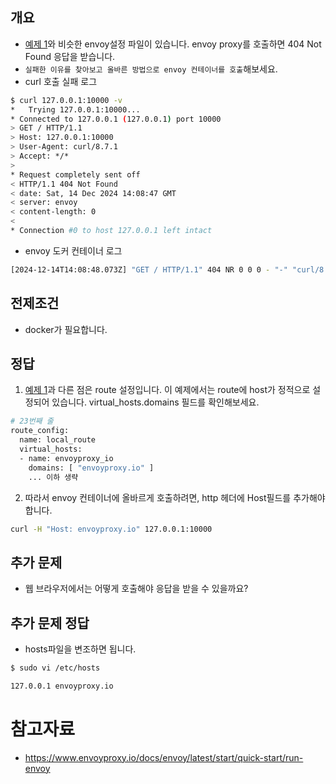 ## 개요
* [예제 1](../example1_envoy_homepage/)와 비슷한 envoy설정 파일이 있습니다. envoy proxy를 호출하면 404 Not Found 응답을 받습니다.
* `실패한 이유를 찾아보고 올바른 방법으로 envoy 컨테이너를 호출`해보세요.
* curl 호출 실패 로그

```sh
$ curl 127.0.0.1:10000 -v
*   Trying 127.0.0.1:10000...
* Connected to 127.0.0.1 (127.0.0.1) port 10000
> GET / HTTP/1.1
> Host: 127.0.0.1:10000
> User-Agent: curl/8.7.1
> Accept: */*
>
* Request completely sent off
< HTTP/1.1 404 Not Found
< date: Sat, 14 Dec 2024 14:08:47 GMT
< server: envoy
< content-length: 0
<
* Connection #0 to host 127.0.0.1 left intact
```

* envoy 도커 컨테이너 로그

```sh
[2024-12-14T14:08:48.073Z] "GET / HTTP/1.1" 404 NR 0 0 0 - "-" "curl/8.7.1" "17113f41-6b16-4621-a53f-b848ea6de086" "127.0.0.1:10000" "-"
```

## 전제조건
* docker가 필요합니다.

## 정답

1. [예제 1](../example1_envoy_homepage/)과 다른 점은 route 설정입니다. 이 예제에서는 route에 host가 정적으로 설정되어 있습니다. virtual_hosts.domains 필드를 확인해보세요.

```sh
# 23번째 줄
route_config:
  name: local_route
  virtual_hosts:
  - name: envoyproxy_io
    domains: [ "envoyproxy.io" ]
    ... 이하 생략
```

2. 따라서 envoy 컨테이너에 올바르게 호출하려면, http 헤더에 Host필드를 추가해야 합니다.

```sh
curl -H "Host: envoyproxy.io" 127.0.0.1:10000
```

## 추가 문제

* 웹 브라우저에서는 어떻게 호출해야 응답을 받을 수 있을까요?

## 추가 문제 정답

* hosts파일을 변조하면 됩니다.

```sh
$ sudo vi /etc/hosts

127.0.0.1 envoyproxy.io
```

# 참고자료
* https://www.envoyproxy.io/docs/envoy/latest/start/quick-start/run-envoy
